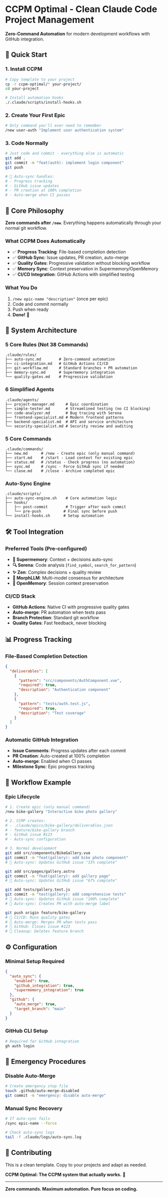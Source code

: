 # CCPM Optimal - Clean Claude Code Project Management

**Zero-Command Automation** for modern development workflows with GitHub integration.

## 🚀 Quick Start

### 1. Install CCPM
```bash
# Copy template to your project
cp -r ccpm-optimal/* your-project/
cd your-project

# Install automation hooks
./.claude/scripts/install-hooks.sh
```

### 2. Create Your First Epic
```bash
# Only command you'll ever need to remember
/new user-auth "Implement user authentication system"
```

### 3. Code Normally
```bash
# Just code and commit - everything else is automatic
git add .
git commit -m "feat(auth): implement login component"
git push

# 🤖 Auto-sync handles:
# - Progress tracking
# - GitHub issue updates
# - PR creation at 100% completion
# - Auto-merge when CI passes
```

## 🎯 Core Philosophy

**Zero commands after `/new`**. Everything happens automatically through your normal git workflow.

### What CCPM Does Automatically
- ✅ **Progress Tracking**: File-based completion detection
- ✅ **GitHub Sync**: Issue updates, PR creation, auto-merge
- ✅ **Quality Gates**: Progressive validation without blocking workflow
- ✅ **Memory Sync**: Context preservation in Supermemory/OpenMemory
- ✅ **CI/CD Integration**: GitHub Actions with simplified testing

### What You Do
1. `/new epic-name "description"` (once per epic)
2. Code and commit normally
3. Push when ready
4. **Done!** 🎉

## 📁 System Architecture

### 5 Core Rules (Not 38 Commands)
```
.claude/rules/
├── auto-sync.md        # Zero-command automation
├── ci-integration.md   # GitHub Actions CI/CD
├── git-workflow.md     # Standard branches + PR automation
├── memory-sync.md      # Supermemory integration
└── quality-gates.md    # Progressive validation
```

### 6 Simplified Agents
```
.claude/agents/
├── project-manager.md     # Epic coordination
├── simple-tester.md       # Streamlined testing (no CI blocking)
├── code-analyzer.md       # Bug tracing with Serena
├── frontend-specialist.md # Modern frontend patterns
├── backend-specialist.md  # API and service architecture
└── security-specialist.md # Security review and auditing
```

### 5 Core Commands
```
.claude/commands/
├── new.md      # /new - Create epic (only manual command)
├── start.md    # /start - Load context for existing epic
├── status.md   # /status - Check progress (no automation)
├── sync.md     # /sync - Force GitHub sync if needed
└── close.md    # /close - Archive completed epic
```

### Auto-Sync Engine
```
.claude/scripts/
├── auto-sync-engine.sh    # Core automation logic
├── hooks/
│   ├── post-commit        # Trigger after each commit
│   └── pre-push          # Final sync before push
└── install-hooks.sh      # Setup automation
```

## 🛠️ Tool Integration

### Preferred Tools (Pre-configured)
- **💭 Supermemory**: Context + decisions auto-sync
- **🔍 Serena**: Code analysis (`find_symbol`, `search_for_pattern`)
- **✨ Zen**: Complex decisions + quality review
- **🧠 MorphLLM**: Multi-model consensus for architecture
- **📝 OpenMemory**: Session context preservation

### CI/CD Stack
- **GitHub Actions**: Native CI with progressive quality gates
- **Auto-merge**: PR automation when tests pass
- **Branch Protection**: Standard git workflow
- **Quality Gates**: Fast feedback, never blocking

## 📊 Progress Tracking

### File-Based Completion Detection
```json
{
  "deliverables": [
    {
      "pattern": "src/components/AuthComponent.vue",
      "required": true,
      "description": "Authentication component"
    },
    {
      "pattern": "tests/auth.test.js",
      "required": true,
      "description": "Test coverage"
    }
  ]
}
```

### Automatic GitHub Integration
- **Issue Comments**: Progress updates after each commit
- **PR Creation**: Auto-created at 100% completion
- **Auto-merge**: Enabled when CI passes
- **Milestone Sync**: Epic progress tracking

## 🔄 Workflow Example

### Epic Lifecycle
```bash
# 1. Create epic (only manual command)
/new bike-gallery "Interactive bike photo gallery"

# 2. CCMP creates:
# - .claude/epics/bike-gallery/deliverables.json
# - feature/bike-gallery branch
# - GitHub issue #123
# - Auto-sync configuration

# 3. Normal development
git add src/components/BikeGallery.vue
git commit -m "feat(gallery): add bike photo component"
# 🤖 Auto-sync: Updates GitHub issue "33% complete"

git add src/pages/gallery.astro
git commit -m "feat(gallery): add gallery page"
# 🤖 Auto-sync: Updates GitHub issue "67% complete"

git add tests/gallery.test.js
git commit -m "test(gallery): add comprehensive tests"
# 🤖 Auto-sync: Updates GitHub issue "100% complete"
# 🤖 Auto-sync: Creates PR with auto-merge label

git push origin feature/bike-gallery
# 🤖 CI/CD: Runs quality gates
# 🤖 Auto-merge: Merges PR when tests pass
# 🤖 GitHub: Closes issue #123
# 🤖 Cleanup: Deletes feature branch
```

## ⚙️ Configuration

### Minimal Setup Required
```json
{
  "auto_sync": {
    "enabled": true,
    "github_integration": true,
    "supermemory_integration": true
  },
  "github": {
    "auto_merge": true,
    "target_branch": "main"
  }
}
```

### GitHub CLI Setup
```bash
# Required for GitHub integration
gh auth login
```

## 🚨 Emergency Procedures

### Disable Auto-Merge
```bash
# Create emergency stop file
touch .github/auto-merge-disabled
git commit -m "emergency: disable auto-merge"
```

### Manual Sync Recovery
```bash
# If auto-sync fails
/sync epic-name --force

# Check auto-sync logs
tail -f .claude/logs/auto-sync.log
```

## 🤝 Contributing

This is a clean template. Copy to your projects and adapt as needed.

**CCPM Optimal: The CCPM system that actually works.** 🚀

---

**Zero commands. Maximum automation. Pure focus on coding.**
